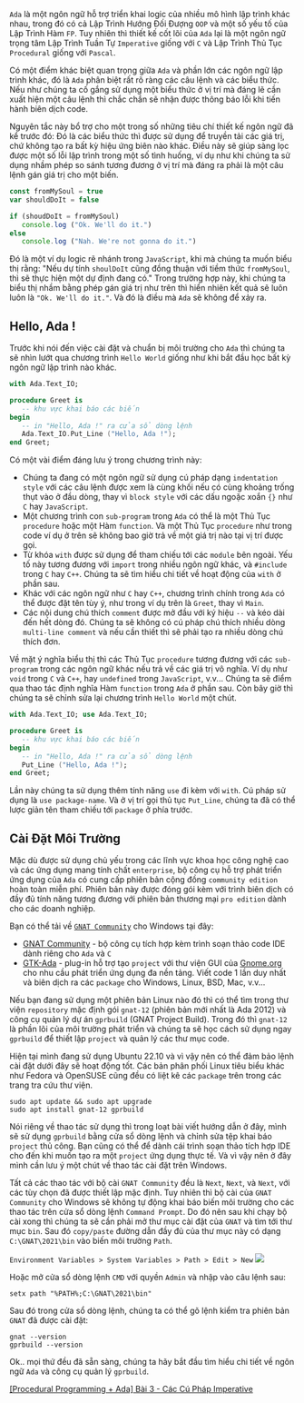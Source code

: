 `Ada` là một ngôn ngữ hỗ trợ triển khai logic của nhiều mô hình lập trình khác nhau, trong đó có cả Lập Trình Hướng Đối Đượng `OOP` và một số yếu tố của Lập Trình Hàm `FP`. Tuy nhiên thì thiết kế cốt lõi của `Ada` lại là một ngôn ngữ trọng tâm Lập Trình Tuần Tự `Imperative` giống với `C` và Lập Trình Thủ Tục `Procedural` giống với `Pascal`.

Có một điểm khác biệt quan trọng giữa `Ada` và phần lớn các ngôn ngữ lập trình khác, đó là `Ada` phân biệt rất rõ ràng các câu lệnh và các biểu thức. Nếu như chúng ta cố gắng sử dụng một biểu thức ở vị trí mà đáng lẽ cần xuất hiện một câu lệnh thì chắc chắn sẽ nhận được thông báo lỗi khi tiến hành biên dịch code.

Nguyên tắc này bổ trợ cho một trong số những tiêu chí thiết kế ngôn ngữ đã kể trước đó: Đó là các biểu thức thì được sử dụng để truyền tải các giá trị, chứ không tạo ra bất kỳ hiệu ứng biên nào khác. Điều này sẽ giúp sàng lọc được một số lỗi lập trình trong một số tình huống, ví dụ như khi chúng ta sử dụng nhầm phép so sánh tương đương ở vị trí mà đáng ra phải là một câu lệnh gán giá trị cho một biến.

```mistaken-in-javascript.js
const fromMySoul = true
var shouldDoIt = false

if (shoudDoIt = fromMySoul)
   console.log ("Ok. We'll do it.")
else
   console.log ("Nah. We're not gonna do it.")
```

Đó là một ví dụ logic rẽ nhánh trong `JavaScript`, khi mà chúng ta muốn biểu thị rằng: "Nếu dự tính `shoulDoIt` cũng đồng thuận với tiềm thức `fromMySoul`, thì sẽ thực hiện một dự định đang có." Trong trường hợp này, khi chúng ta biểu thị nhầm bằng phép gán giá trị như trên thì hiển nhiên kết quả sẽ luôn luôn là `"Ok. We'll do it."`. Và đó là điều mà `Ada` sẽ không để xảy ra.

## Hello, Ada !

Trước khi nói đến việc cài đặt và chuẩn bị môi trường cho `Ada` thì chúng ta sẽ nhìn lướt qua chương trình `Hello World` giống như khi bắt đầu học bất kỳ ngôn ngữ lập trình nào khác.

```greet.adb
with Ada.Text_IO;

procedure Greet is
   -- khu vực khai báo các biến
begin
   -- in "Hello, Ada !" ra cửa sổ dòng lệnh
   Ada.Text_IO.Put_Line ("Hello, Ada !");
end Greet;
```

Có một vài điểm đáng lưu ý trong chương trình này:

- Chúng ta đang có một ngôn ngữ sử dụng cú pháp dạng `indentation style` với các câu lệnh được xem là cùng khối nếu có cùng khoảng trống thụt vào ở đầu dòng, thay vì `block style` với các dấu ngoặc xoắn `{}` như `C` hay `JavaScript`.
- Một chương trình con `sub-program` trong `Ada` có thể là một Thủ Tục `procedure` hoặc một Hàm `function`. Và một Thủ Tục `procedure` như trong code ví dụ ở trên sẽ không bao giờ trả về một giá trị nào tại vị trí được gọi.
- Từ khóa `with` được sử dụng để tham chiếu tới các `module` bên ngoài. Yếu tố này tương đương với `import` trong nhiều ngôn ngữ khác, và `#include` trong `C` hay `C++`. Chúng ta sẽ tìm hiểu chi tiết về hoạt động của `with` ở phần sau.
- Khác với các ngôn ngữ như `C` hay `C++`, chương trình chính trong `Ada` có thể được đặt tên tùy ý, như trong ví dụ trên là `Greet`, thay vì `Main`.
- Các nội dung chú thích `comment` được mở đầu với ký hiệu `--` và kéo dài đến hết dòng đó. Chúng ta sẽ không có cú pháp chú thích nhiều dòng `multi-line comment` và nếu cần thiết thì sẽ phải tạo ra nhiều dòng chú thích đơn.

Về mặt ý nghĩa biểu thị thì các Thủ Tục `procedure` tương đương với các `sub-program` trong các ngôn ngữ khác nếu trả về các giá trị vô nghĩa. Ví dụ như `void` trong `C` và `C++`, hay `undefined` trong `JavaScript`, v.v... Chúng ta sẽ điểm qua thao tác định nghĩa Hàm `function` trong `Ada` ở phần sau. Còn bây giờ thì chúng ta sẽ chỉnh sửa lại chương trình `Hello World` một chút.

```greet.adb
with Ada.Text_IO; use Ada.Text_IO;

procedure Greet is
   -- khu vực khai báo các biến
begin
   -- in "Hello, Ada !" ra cửa sổ dòng lệnh
   Put_Line ("Hello, Ada !");
end Greet;
```

Lần này chúng ta sử dụng thêm tính năng `use` đi kèm với `with`. Cú pháp sử dụng là `use package-name`. Và ở vị trí gọi thủ tục `Put_Line`, chúng ta đã có thể lược giản tên tham chiếu tới `package` ở phía trước.

## Cài Đặt Môi Trường

Mặc dù được sử dụng chủ yếu trong các lĩnh vực khoa học công nghệ cao và các ứng dụng mang tính chất `enterprise`, bộ công cụ hỗ trợ phát triển ứng dụng của `Ada` có cung cấp phiên bản cộng đồng `community edition` hoàn toàn miễn  phí. Phiên bản này được đóng gói kèm với trình biên dịch có đầy đủ tính năng tương đương với phiên bản thương mại `pro edition` dành cho các doanh nghiệp.

Bạn có thể tải về [`GNAT Community`](https://www.adacore.com/download/more) cho Windows tại đây:

- [GNAT Community](https://community.download.adacore.com/v1/797dbae8bdb8a3f661dad78dd73d8e40218a68d8?filename=gnat-2021-20210519-x86_64-windows64-bin.exe&rand=1830) - bộ công cụ tích hợp kèm trình soạn thảo code IDE dành riêng cho `Ada` và `C`
- [GTK-Ada](https://community.download.adacore.com/v1/e014a610f25fef7a0093c9e9b76bd72c15421094?filename=gtkada-2021-x86_64-windows64-bin.exe&rand=1865) - plug-in hỗ trợ tạo `project` với thư viện GUI của [Gnome.org](https://www.gnome.org/) cho nhu cầu phát triển ứng dụng đa nền tảng. Viết code 1 lần duy nhất và biên dịch ra các `package` cho Windows, Linux, BSD, Mac, v.v...

Nếu bạn đang sử dụng một phiên bản Linux nào đó thì có thể tìm trong thư viện `repository` mặc định gói `gnat-12` (phiên bản mới nhất là Ada 2012) và công cụ quản lý dự án `gprbuild` (GNAT Project Build). Trong đó thì `gnat-12` là phần lõi của môi trường phát triển và chúng ta sẽ học cách sử dụng ngay `gprbuild` để thiết lập `project` và quản lý các thư mục code.

Hiện tại mình đang sử dụng Ubuntu 22.10 và vì vậy nên có thể đảm bảo lệnh cài đặt dưới đây sẽ hoạt động tốt. Các bản phân phối Linux tiêu biểu khác như Fedora và OpenSUSE cũng đều có liệt kê các `package` trên trong các trang tra cứu thư viện.

```Terminal.io
sudo apt update && sudo apt upgrade
sudo apt install gnat-12 gprbuild
```

Nói riêng về thao tác sử dụng thì trong loạt bài viết hướng dẫn ở đây, mình sẽ sử dụng `gprbuild` bằng cửa sổ dòng lệnh và chỉnh sửa tệp khai báo `project` thủ công. Bạn cũng có thể để dành cái trình soạn thảo tích hợp IDE cho đến khi muốn tạo ra một `project` ứng dụng thực tế. Và vì vậy nên ở đây mình cần lưu ý một chút về thao tác cài đặt trên Windows.

Tất cả các thao tác với bộ cài `GNAT Community` đều là `Next`, `Next`, và `Next`, với các tùy chọn đã được thiết lập mặc định. Tuy nhiên thì bộ cài của `GNAT Community` cho Windows sẽ không tự động khai báo biến môi trường cho các thao tác trên cửa sổ dòng lệnh `Command Prompt`. Do đó nên sau khi chạy bộ cài xong thì chúng ta sẽ cần phải mở thư mục cài đặt của `GNAT` và tìm tới thư mục `bin`. Sau đó `copy/paste` đường dẫn đầy đủ của thư mục này có dạng `C:\GNAT\2021\bin` vào biến môi trường `Path`.

`Environment Variables > System Variables > Path > Edit > New`
![](https://images.viblo.asia/ddd48133-c4fb-4958-8967-24a312142f5b.png)

Hoặc mở cửa sổ dòng lệnh `CMD` với quyền `Admin` và nhập vào câu lệnh sau:

```CMD.io
setx path "%PATH%;C:\GNAT\2021\bin"
```

Sau đó trong cửa sổ dòng lệnh, chúng ta có thể gõ lệnh kiểm tra phiên bản `GNAT` đã được cài đặt:

```CMD|Terminal.io
gnat --version
gprbuild --version
```

Ok.. mọi thứ đều đã sẵn sàng, chúng ta hãy bắt đầu tìm hiểu chi tiết về ngôn ngữ `Ada` và công cụ quản lý `gprbuild`.

[[Procedural Programming + Ada] Bài 3 - Các Cú Pháp Imperative](https://viblo.asia/p/MG24BrRe4z3)